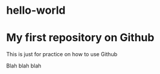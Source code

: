 # hello-world
<h1>My first repository on Github</h1>
<p>This is just for practice on how to use Github</p>
<p>Blah blah blah</p>
